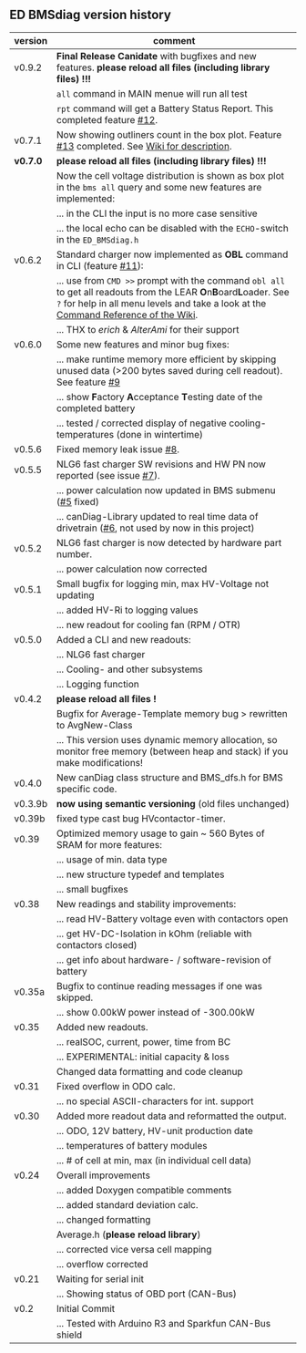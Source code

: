 ## ED BMSdiag version history
|version  | comment|
|-------- | --------|
|v0.9.2   | **Final Release Canidate** with bugfixes and new features. **please reload all files (including library files) !!!**|
|         | `all` command in MAIN menue will run all test|
|         | `rpt` command will get a Battery Status Report. This completed feature [#12](https://github.com/MyLab-odyssey/ED_BMSdiag/issues/12).|
|v0.7.1   | Now showing outliners count in the box plot. Feature [#13](https://github.com/MyLab-odyssey/ED_BMSdiag/issues/13) completed. See [Wiki for description](https://github.com/MyLab-odyssey/ED_BMSdiag/wiki/Data-Overview).|
|**v0.7.0**   |**please reload all files (including library files) !!!**|
|         | Now the cell voltage distribution is shown as box plot in the `bms all` query and some new features are implemented:|
|         | ... in the CLI the input is no more case sensitive|
|         | ... the local echo can be disabled with the `ECHO`-switch in the `ED_BMSdiag.h`|
|v0.6.2   | Standard charger now implemented as **OBL** command in CLI (feature [#11](https://github.com/MyLab-odyssey/ED_BMSdiag/issues/11)):|
|         | ... use from `CMD >>` prompt with the command `obl all` to get all readouts from the LEAR **O**n**B**oard**L**oader. See `?` for help in all menu levels and take a look at the [Command Reference of the Wiki](https://github.com/MyLab-odyssey/ED_BMSdiag/wiki/Command-Line-Interface#obl-submenu-prompt-obl--).|
|         | ... THX to *erich* & *AlterAmi* for their support|
|v0.6.0   | Some new features and minor bug fixes:|
|         | ... make runtime memory more efficient by skipping unused data (>200 bytes saved during cell readout). See feature [#9](https://github.com/MyLab-odyssey/ED_BMSdiag/issues/9)|
|         | ... show **F**actory **A**cceptance **T**esting date of the completed battery |
|         | ... tested / corrected display of negative cooling-temperatures (done in wintertime)|
|v0.5.6   | Fixed memory leak issue [#8](https://github.com/MyLab-odyssey/ED_BMSdiag/issues/8).|
|v0.5.5   | NLG6 fast charger SW revisions and HW PN now reported (see issue [#7](https://github.com/MyLab-odyssey/ED_BMSdiag/issues/7)).|
|         | ... power calculation now updated in BMS submenu ([#5](https://github.com/MyLab-odyssey/ED_BMSdiag/issues/5) fixed)|
|         | ... canDiag-Library updated to real time data of drivetrain ([#6](https://github.com/MyLab-odyssey/ED_BMSdiag/issues/6), not used by now in this project)|
|v0.5.2   | NLG6 fast charger is now detected by hardware part number.|
|         | ... power calculation now corrected|
|v0.5.1   | Small bugfix for logging min, max HV-Voltage not updating|
|         | ... added HV-Ri to logging values|
|         | ... new readout for cooling fan (RPM / OTR)|
|v0.5.0   | Added a CLI and new readouts:|
|         | ... NLG6 fast charger|
|         | ... Cooling- and other subsystems|
|         | ... Logging function|
|v0.4.2   | **please reload all files !**|
|         | Bugfix for Average-Template memory bug > rewritten  to AvgNew-Class|
|         | ... This version uses dynamic memory allocation, so monitor free memory (between heap and stack) if you make modifications!|
|v0.4.0   | New canDiag class structure and BMS_dfs.h for BMS specific code.|
|v0.3.9b  | **now using semantic versioning** (old files unchanged)|
|v0.39b   | fixed type cast bug HVcontactor-timer.|
|v0.39    | Optimized memory usage to gain ~ 560 Bytes of SRAM for more features:|
|         | ... usage of min. data type|
|         | ... new structure typedef and templates|
|         | ... small bugfixes|
|v0.38    | New readings and stability improvements:|
|         | ... read HV-Battery voltage even with contactors open|
|         | ... get HV-DC-Isolation in kOhm (reliable with contactors closed)|
|         | ... get info about hardware- / software-revision of battery|
|v0.35a   | Bugfix to continue reading messages if one was skipped.|
|         | ... show 0.00kW power instead of -300.00kW|
|v0.35    | Added new readouts.|
|         | ... realSOC, current, power, time from BC|
|         | ... EXPERIMENTAL: initial capacity & loss|
|         | Changed data formatting and code cleanup|
|v0.31    | Fixed overflow in ODO calc.|
|         | ... no special ASCII-characters for int. support|
|v0.30    | Added more readout data and reformatted the output.|
|         | ... ODO, 12V battery, HV-unit production date|
|         | ... temperatures of battery modules|
|         | ... # of cell at min, max (in individual cell data)|
|v0.24    | Overall improvements|
|         | ... added Doxygen compatible comments|
|         | ... added standard deviation calc.|
|         | ... changed formatting|
|         | Average.h (**please reload library**)|
|         | ... corrected vice versa cell mapping|
|         | ... overflow corrected|
|v0.21    | Waiting for serial init|
|         | ... Showing status of OBD port (CAN-Bus)|
|v0.2     | Initial Commit|
|         | ... Tested with Arduino R3 and Sparkfun CAN-Bus shield|
